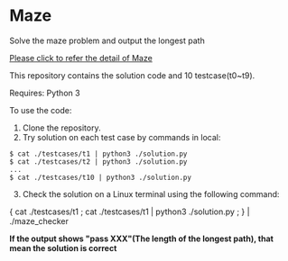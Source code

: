 # Maze
Solve the maze problem and output the longest path 

[Please click to refer the detail of Maze](https://github.com/caicai0408/Maze/blob/main/Maze_Game.pdf)

This repository contains the solution code and 10 testcase(t0~t9).

Requires: Python 3

To use the code:

1. Clone the repository.
2. Try solution on each test case by commands in local:

```
$ cat ./testcases/t1 | python3 ./solution.py
$ cat ./testcases/t2 | python3 ./solution.py
...
$ cat ./testcases/t10 | python3 ./solution.py
```
3. Check the solution on a Linux terminal using the following command:

{ cat ./testcases/t1 ; cat ./testcases/t1 | python3 ./solution.py ; } | ./maze_checker


**If the output shows "pass XXX"(The length of the longest path), that mean the solution is correct**
